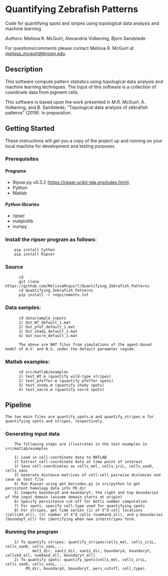 # Quantifying Zebrafish Patterns
Code for quantifying spots and stripes using topological data analysis and machine learning 

_Authors:_ Melissa R. McGuirl, Alexandria Volkening, Bjorn Sandstede 

For questions/comments please contact Melissa R. McGuirl at melissa_mcguirl@brown.edu.


## Description 

This software compute pattern statistics using topological data analysis and machine learning techniques. The input of this software is a collection of coordinate data from pigment cells.

This software is based upon the work presented in M.R. McGuirl, A. Volkening, and B. Sandstede, "Topological data analysis of zebrafish patterns" (2019). In preparation.

## Getting Started

These instructions will get you a copy of the project up and running on your local machine for development and testing purposes. 

### Prerequisites

#### Programs
*  Ripser.py v0.3.2 (https://ripser.scikit-tda.org/index.html), 
*  Python 
*  Matlab 

#### Python libraries
 * ripser
 * matplotlib
 * numpy

### Install the ripser program as follows: 
```
	pip install Cython
	pip install Ripser
```

### Source 
```
      cd 
      git clone https://github.com/MelissaMcguirl/Quantifying_Zebrafish_Patterns
      cd Quantifying_Zebrafish_Patterns
      pip install -r requirements.txt
```


### Data samples:    

```
      cd data/sample_inputs
      1) Out_WT_default_1.mat 
      2) Out_pfef_default_1.mat  
      3) Out_shady_default_1.mat 
      4) Out_nacre_default_1.mat 
      
      The above are MAT files from simulations of the agent-based model of A.V. and B.S. under the default parameter regime.
```


### Matlab examples:    

```
      cd src/matlab/examples
      1) test_WT.m (quantify wild-type stripes)
      2) test_pfeffer.m (quantify pfeffer spots)
      3) test_shady.m (quantify shady spots)
      4) test_nacre.m (quantify nacre spots)
```


## Pipeline 
```
The two main files are quantify_spots.m and quantify_stripes.m for quantifying spots and stripes, respectively. 
```

### Generating input data
```
	The following steps are illustrates in the test examples in src/matlab/examples
	
	1) Load in cell-coordinate data to MATLAB
	2) Extract cell-coordinate data at time point of interest 
	3) Save cell-coordinates as cells_mel, cells_iriL, cells_xanD, cells_xanL
	3) Generate distance matrices of cell-cell pairwise distances and save as text file
	4) Run Ripser using get_barcodes.py in src/python to get persistent homology data into PD_dir
	5) Compute boundaryX and boundaryY, the right and top boundaries of the input domain (assume domain starts at origin)
	6) Specify persistence cut-off for betti number computation
	7) For spots, specify cell-type used for quantifying spots
	8) For stripes, get time series (1) of X^d cell locations (cellsXd_all), (2) number of X^d cells (numXand_all), and y-boundaries (boundayY_all) for identifying when new interstripes form. 

```

### Running the program
```
	1) To quantify stripes: quantify_stripes(cells_mel, cells_iriL, cells_xanD, cells_xanL,...
     		mel1_dir, xanC1_dir, xanS1_dir, boundaryX, boundaryY, cellsXd_all, numXand_all, boundaryY_all)
	2) To quantify spots: quantify_spots(cells_mel, cells_iriL, cells_xanD, cells_xanL, ...
   		 PD_dir, boundaryX, boundaryY, pers_cutoff, cell_type)
```



